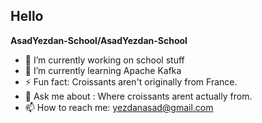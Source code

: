 ## Hello


**AsadYezdan-School/AsadYezdan-School**



- 🔭 I’m currently working on school stuff
- 🌱 I’m currently learning Apache Kafka
- ⚡ Fun fact: Croissants aren't originally from France.
- 💬 Ask me about : Where croissants arent actually from.
- 📫 How to reach me: yezdanasad@gmail.com
